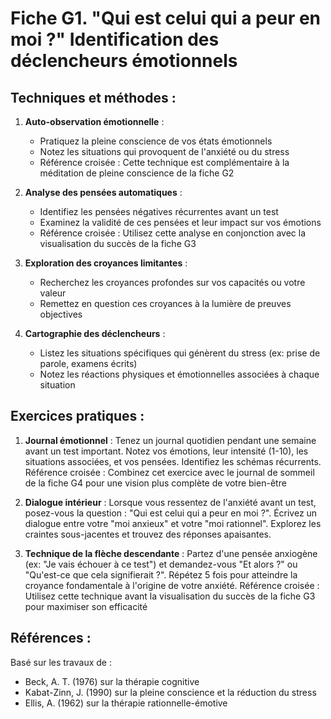 # Fiche G1. "Qui est celui qui a peur en moi ?" Identification des déclencheurs émotionnels

## Techniques et méthodes :

1. **Auto-observation émotionnelle** :
   - Pratiquez la pleine conscience de vos états émotionnels
   - Notez les situations qui provoquent de l'anxiété ou du stress
   - Référence croisée : Cette technique est complémentaire à la méditation de pleine conscience de la fiche G2

2. **Analyse des pensées automatiques** :
   - Identifiez les pensées négatives récurrentes avant un test
   - Examinez la validité de ces pensées et leur impact sur vos émotions
   - Référence croisée : Utilisez cette analyse en conjonction avec la visualisation du succès de la fiche G3

3. **Exploration des croyances limitantes** :
   - Recherchez les croyances profondes sur vos capacités ou votre valeur
   - Remettez en question ces croyances à la lumière de preuves objectives

4. **Cartographie des déclencheurs** :
   - Listez les situations spécifiques qui génèrent du stress (ex: prise de parole, examens écrits)
   - Notez les réactions physiques et émotionnelles associées à chaque situation

## Exercices pratiques :

1. **Journal émotionnel** :
   Tenez un journal quotidien pendant une semaine avant un test important. Notez vos émotions, leur intensité (1-10), les situations associées, et vos pensées. Identifiez les schémas récurrents.
   Référence croisée : Combinez cet exercice avec le journal de sommeil de la fiche G4 pour une vision plus complète de votre bien-être

2. **Dialogue intérieur** :
   Lorsque vous ressentez de l'anxiété avant un test, posez-vous la question : "Qui est celui qui a peur en moi ?". Écrivez un dialogue entre votre "moi anxieux" et votre "moi rationnel". Explorez les craintes sous-jacentes et trouvez des réponses apaisantes.

3. **Technique de la flèche descendante** :
   Partez d'une pensée anxiogène (ex: "Je vais échouer à ce test") et demandez-vous "Et alors ?" ou "Qu'est-ce que cela signifierait ?". Répétez 5 fois pour atteindre la croyance fondamentale à l'origine de votre anxiété.
   Référence croisée : Utilisez cette technique avant la visualisation du succès de la fiche G3 pour maximiser son efficacité

## Références :

Basé sur les travaux de :
- Beck, A. T. (1976) sur la thérapie cognitive
- Kabat-Zinn, J. (1990) sur la pleine conscience et la réduction du stress
- Ellis, A. (1962) sur la thérapie rationnelle-émotive